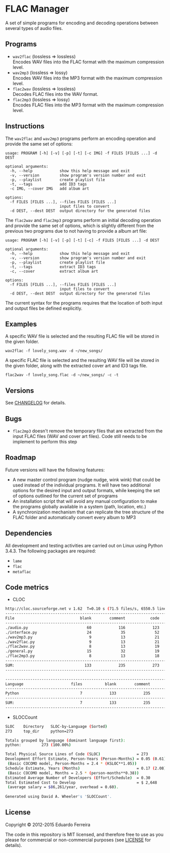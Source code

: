 # FLAC Manager

A set of simple programs for encoding and decoding operations between several
types of audio files.

## Programs

* `wav2flac` (lossless => lossless)  
Encodes WAV files into the FLAC format with the maximum compression level.
* `wav2mp3` (lossless => lossy)  
Encodes WAV files into the MP3 format with the maximum compression level.
* `flac2wav` (lossless => lossless)  
Decodes FLAC files into the WAV format.
* `flac2mp3` (lossless => lossy)  
Encodes FLAC files into the MP3 format with the maximum compression level.

## Instructions

The `wav2flac` and `wav2mp3` programs perform an encoding operation and provide
the same set of options:

    usage: PROGRAM [-h] [-v] [-p] [-t] [-c IMG] -f FILES [FILES ...] -d DEST

    optional arguments:
      -h, --help            show this help message and exit
      -v, --version         show program's version number and exit
      -p, --playlist        create playlist file
      -t, --tags            add ID3 tags
      -c IMG, --cover IMG   add album art

    options:
      -f FILES [FILES ...], --files FILES [FILES ...]
                            input files to convert
      -d DEST, --dest DEST  output directory for the generated files

The `flac2wav` and `flac2mp3` programs perform an initial decoding operation
and provide the same set of options, which is slightly different from the
previous two programs due to not having to provide a album art file:

    usage: PROGRAM [-h] [-v] [-p] [-t] [-c] -f FILES [FILES ...] -d DEST

    optional arguments:
      -h, --help            show this help message and exit
      -v, --version         show program's version number and exit
      -p, --playlist        create playlist file
      -t, --tags            extract ID3 tags
      -c, --cover           extract album art

    options:
      -f FILES [FILES ...], --files FILES [FILES ...]
                            input files to convert
      -d DEST, --dest DEST  output directory for the generated files

The current syntax for the programs requires that the location of both input
and output files be defined explicitly.

## Examples

A specific WAV file is selected and the resulting FLAC file will be stored in
the given folder.

    wav2flac -f lovely_song.wav -d ~/new_songs/

A specific FLAC file is selected and the resulting WAV file will be stored in
the given folder, along with the extracted cover art and ID3 tags file.

    flac2wav -f lovely_song.flac -d ~/new_songs/ -c -t

## Versions

See [CHANGELOG](CHANGELOG.md) for details.

## Bugs

* `flac2mp3` doesn't remove the temporary files that are extracted from the input FLAC files (WAV and cover art files). Code still needs to be implement to perform this step

## Roadmap

Future versions will have the following features:

* A new master control program (nudge nudge, wink wink) that could be used instead of the individual programs. It will have two additional options for the desired input and output formats, while keeping the set of options outlined for the current set of programs
* An installation script that will avoid any manual configuration to make the programs globally available in a system (path, location, etc.)
* A synchronization mechanism that can replicate the tree structure of the FLAC folder and automatically convert every album to MP3

## Dependencies

All development and testing activities are carried out on Linux using Python 3.4.3. The following packages are required:

* `lame`
* `flac`
* `metaflac`

## Code metrics

* CLOC

```sh
http://cloc.sourceforge.net v 1.62  T=0.10 s (71.5 files/s, 6550.5 lines/s)
-------------------------------------------------------------------------------
File                             blank        comment           code
-------------------------------------------------------------------------------
./audio.py                          60            116            123
./interface.py                      24             35             52
./wav2mp3.py                         9             13             21
./wav2flac.py                        9             13             21
./flac2wav.py                        8             13             19
./general.py                        15             32             19
./flac2mp3.py                        8             13             18
-------------------------------------------------------------------------------
SUM:                               133            235            273
-------------------------------------------------------------------------------

-------------------------------------------------------------------------------
Language                     files          blank        comment           code
-------------------------------------------------------------------------------
Python                           7            133            235            273
-------------------------------------------------------------------------------
SUM:                             7            133            235            273
-------------------------------------------------------------------------------
```

* SLOCCount

```sh
SLOC	Directory	SLOC-by-Language (Sorted)
273     top_dir     python=273

Totals grouped by language (dominant language first):
python:         273 (100.00%)

Total Physical Source Lines of Code (SLOC)                = 273
Development Effort Estimate, Person-Years (Person-Months) = 0.05 (0.61)
 (Basic COCOMO model, Person-Months = 2.4 * (KSLOC**1.05))
Schedule Estimate, Years (Months)                         = 0.17 (2.08)
 (Basic COCOMO model, Months = 2.5 * (person-months**0.38))
Estimated Average Number of Developers (Effort/Schedule)  = 0.30
Total Estimated Cost to Develop                           = $ 2,648
 (average salary = $86,261/year, overhead = 0.60).
 
Generated using David A. Wheeler's 'SLOCCount'.
```

## License

Copyright © 2012-2015 Eduardo Ferreira

The code in this repository is MIT licensed, and therefore free to use as you please for commercial or non-commercial purposes (see [LICENSE](LICENSE) for details).
